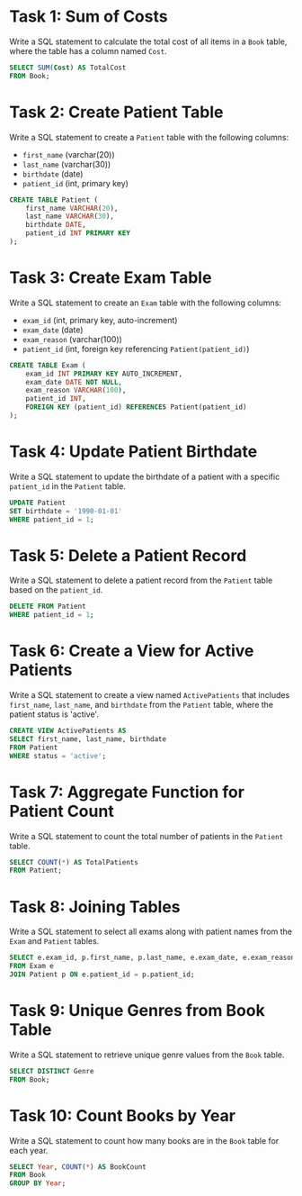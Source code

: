 # Task 1: Sum of Costs
Write a SQL statement to calculate the total cost of all items in a `Book` table, where the table has a column named `Cost`.

```sql
SELECT SUM(Cost) AS TotalCost
FROM Book;
```
# Task 2: Create Patient Table
Write a SQL statement to create a `Patient` table with the following columns:
- `first_name` (varchar(20))
- `last_name` (varchar(30))
- `birthdate` (date)
- `patient_id` (int, primary key)

```sql
CREATE TABLE Patient (
    first_name VARCHAR(20),
    last_name VARCHAR(30),
    birthdate DATE,
    patient_id INT PRIMARY KEY
);
```
# Task 3: Create Exam Table
Write a SQL statement to create an `Exam` table with the following columns:
- `exam_id` (int, primary key, auto-increment)
- `exam_date` (date)
- `exam_reason` (varchar(100))
- `patient_id` (int, foreign key referencing `Patient(patient_id)`)

```sql
CREATE TABLE Exam (
    exam_id INT PRIMARY KEY AUTO_INCREMENT,
    exam_date DATE NOT NULL,
    exam_reason VARCHAR(100),
    patient_id INT,
    FOREIGN KEY (patient_id) REFERENCES Patient(patient_id)
);
```
# Task 4: Update Patient Birthdate
Write a SQL statement to update the birthdate of a patient with a specific `patient_id` in the `Patient` table.

```sql
UPDATE Patient
SET birthdate = '1990-01-01'
WHERE patient_id = 1;
```
# Task 5: Delete a Patient Record
Write a SQL statement to delete a patient record from the `Patient` table based on the `patient_id`.

```sql
DELETE FROM Patient
WHERE patient_id = 1;
```
# Task 6: Create a View for Active Patients
Write a SQL statement to create a view named `ActivePatients` that includes `first_name`, `last_name`, and `birthdate` from the `Patient` table, where the patient status is 'active'.

```sql
CREATE VIEW ActivePatients AS
SELECT first_name, last_name, birthdate
FROM Patient
WHERE status = 'active';
```
# Task 7: Aggregate Function for Patient Count
Write a SQL statement to count the total number of patients in the `Patient` table.

```sql
SELECT COUNT(*) AS TotalPatients
FROM Patient;
```
# Task 8: Joining Tables
Write a SQL statement to select all exams along with patient names from the `Exam` and `Patient` tables.

```sql
SELECT e.exam_id, p.first_name, p.last_name, e.exam_date, e.exam_reason
FROM Exam e
JOIN Patient p ON e.patient_id = p.patient_id;
```
# Task 9: Unique Genres from Book Table
Write a SQL statement to retrieve unique genre values from the `Book` table.

```sql
SELECT DISTINCT Genre
FROM Book;
```
# Task 10: Count Books by Year
Write a SQL statement to count how many books are in the `Book` table for each year.

```sql
SELECT Year, COUNT(*) AS BookCount
FROM Book
GROUP BY Year;
```
